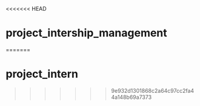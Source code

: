 <<<<<<< HEAD
# project_intership_management
=======
# project_intern
>>>>>>> 9e932d1301868c2a64c97cc2fa44a148b69a7373
